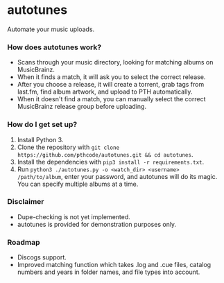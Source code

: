 # autotunes #

Automate your music uploads.

### How does autotunes work? ###

* Scans through your music directory, looking for matching albums on MusicBrainz.
* When it finds a match, it will ask you to select the correct release.
* After you choose a release, it will create a torrent, grab tags from last.fm, find album artwork, and upload to PTH automatically.
* When it doesn't find a match, you can manually select the correct MusicBrainz release group before uploading.

### How do I get set up? ###

1. Install Python 3.
2. Clone the repository with `git clone https://github.com/pthcode/autotunes.git && cd autotunes`.
3. Install the dependencies with `pip3 install -r requirements.txt`.
4. Run `python3 ./autotunes.py -o <watch_dir> <username> /path/to/album`, enter your password, and autotunes will do its magic. You can specify multiple albums at a time.

### Disclaimer ###

* Dupe-checking is not yet implemented.
* autotunes is provided for demonstration purposes only.

### Roadmap ###

* Discogs support.
* Improved matching function which takes .log and .cue files, catalog numbers and years in folder names, and file types into account.
